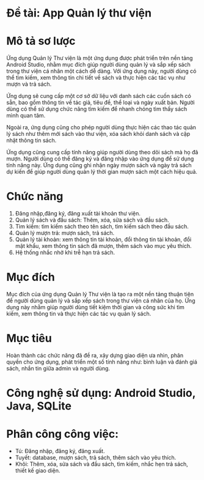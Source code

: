 # Đề tài: App Quản lý thư viện
# Mô tả sơ lược
Ứng dụng Quản lý Thư viện là một ứng dụng được phát triển trên nền tảng Android Studio, nhằm mục đích giúp người dùng quản lý và sắp xếp sách trong thư viện cá nhân một cách dễ dàng. Với ứng dụng này, người dùng có thể tìm kiếm, xem thông tin chi tiết về sách và thực hiện các tác vụ như mượn và trả sách.

Ứng dụng sẽ cung cấp một cơ sở dữ liệu với danh sách các cuốn sách có sẵn, bao gồm thông tin về tác giả, tiêu đề, thể loại và ngày xuất bản. Người dùng có thể sử dụng chức năng tìm kiếm để nhanh chóng tìm thấy sách mình quan tâm.

Ngoài ra, ứng dụng cũng cho phép người dùng thực hiện các thao tác quản lý sách như thêm mới sách vào thư viện, xóa sách khỏi danh sách và cập nhật thông tin sách.

Ứng dụng cũng cung cấp tính năng giúp người dùng theo dõi sách mà họ đã mượn. Người dùng có thể đăng ký và đăng nhập vào ứng dụng để sử dụng tính năng này. Ứng dụng cũng ghi nhận ngày mượn sách và ngày trả sách dự kiến để giúp người dùng quản lý thời gian mượn sách một cách hiệu quả.
# Chức năng
1. Đăng nhập,đăng ký, đăng xuất tài khoản thư viện.
2. Quản lý sách và đầu sách: Thêm, xóa, sửa sách và đầu sách.
3. Tìm kiếm: tìm kiếm sách theo tên sách, tìm kiếm sách theo đầu sách.
4. Quản lý mượn trả: mượn sách, trả sách.
5. Quản lý tài khoản: xem thông tin tài khoản, đổi thông tin tài khoản, đổi mật khẩu, xem thông tin sách đã mượn, thêm sách vào mục yêu thích.
6. Hệ thống nhắc nhở khi trễ hạn trả sách.
# Mục đích
Mục đích của ứng dụng Quản lý Thư viện là tạo ra một nền tảng thuận tiện để người dùng quản lý và sắp xếp sách trong thư viện cá nhân của họ. Ứng dụng này nhằm giúp người dùng tiết kiệm thời gian và công sức khi tìm kiếm, xem thông tin và thực hiện các tác vụ quản lý sách.
# Mục tiêu
Hoàn thành các chức năng đã đề ra, xây dựng giao diện ưa nhìn, phân quyền cho ứng dụng, phát triển một số tính năng như: bình luận và đánh giá sách, nhắn tin giữa admin và người dùng.
# Công nghệ sử dụng: Android Studio, Java, SQLite
# Phân công công việc:
- Tú: Đăng nhập, đăng ký, đăng xuất.
- Tuyết: database, mượn sách, trả sách, thêm sách vào yêu thích.
- Khôi: Thêm, xóa, sửa sách và đầu sách, tìm kiếm, nhắc hẹn trả sách, thiết kế giao diện.